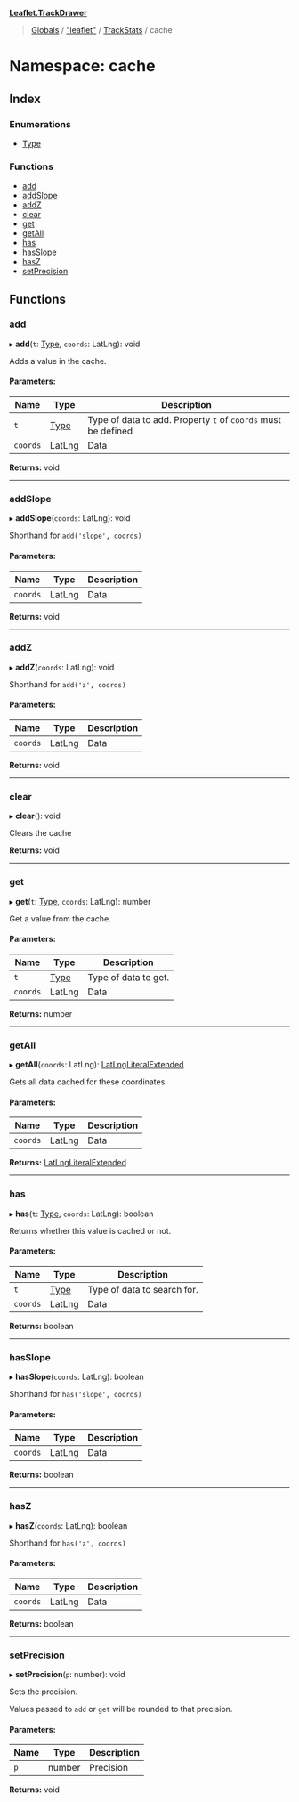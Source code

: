 **[Leaflet.TrackDrawer](../README.md)**

> [Globals](../README.md) / ["leaflet"](_leaflet_.md) / [TrackStats](_leaflet_.trackstats.md) / cache

# Namespace: cache

## Index

### Enumerations

* [Type](../enums/_leaflet_.trackstats.cache.type.md)

### Functions

* [add](_leaflet_.trackstats.cache.md#add)
* [addSlope](_leaflet_.trackstats.cache.md#addslope)
* [addZ](_leaflet_.trackstats.cache.md#addz)
* [clear](_leaflet_.trackstats.cache.md#clear)
* [get](_leaflet_.trackstats.cache.md#get)
* [getAll](_leaflet_.trackstats.cache.md#getall)
* [has](_leaflet_.trackstats.cache.md#has)
* [hasSlope](_leaflet_.trackstats.cache.md#hasslope)
* [hasZ](_leaflet_.trackstats.cache.md#hasz)
* [setPrecision](_leaflet_.trackstats.cache.md#setprecision)

## Functions

### add

▸ **add**(`t`: [Type](../enums/_leaflet_.trackstats.cache.type.md), `coords`: LatLng): void

Adds a value in the cache.

#### Parameters:

Name | Type | Description |
------ | ------ | ------ |
`t` | [Type](../enums/_leaflet_.trackstats.cache.type.md) | Type of data to add. Property `t` of `coords` must be defined |
`coords` | LatLng | Data  |

**Returns:** void

___

### addSlope

▸ **addSlope**(`coords`: LatLng): void

Shorthand for `add('slope', coords)`

#### Parameters:

Name | Type | Description |
------ | ------ | ------ |
`coords` | LatLng | Data  |

**Returns:** void

___

### addZ

▸ **addZ**(`coords`: LatLng): void

Shorthand for `add('z', coords)`

#### Parameters:

Name | Type | Description |
------ | ------ | ------ |
`coords` | LatLng | Data  |

**Returns:** void

___

### clear

▸ **clear**(): void

Clears the cache

**Returns:** void

___

### get

▸ **get**(`t`: [Type](../enums/_leaflet_.trackstats.cache.type.md), `coords`: LatLng): number

Get a value from the cache.

#### Parameters:

Name | Type | Description |
------ | ------ | ------ |
`t` | [Type](../enums/_leaflet_.trackstats.cache.type.md) | Type of data to get. |
`coords` | LatLng | Data  |

**Returns:** number

___

### getAll

▸ **getAll**(`coords`: LatLng): [LatLngLiteralExtended](../interfaces/_leaflet_.trackstats.latlngliteralextended.md)

Gets all data cached for these coordinates

#### Parameters:

Name | Type | Description |
------ | ------ | ------ |
`coords` | LatLng | Data  |

**Returns:** [LatLngLiteralExtended](../interfaces/_leaflet_.trackstats.latlngliteralextended.md)

___

### has

▸ **has**(`t`: [Type](../enums/_leaflet_.trackstats.cache.type.md), `coords`: LatLng): boolean

Returns whether this value is cached or not.

#### Parameters:

Name | Type | Description |
------ | ------ | ------ |
`t` | [Type](../enums/_leaflet_.trackstats.cache.type.md) | Type of data to search for. |
`coords` | LatLng | Data  |

**Returns:** boolean

___

### hasSlope

▸ **hasSlope**(`coords`: LatLng): boolean

Shorthand for `has('slope', coords)`

#### Parameters:

Name | Type | Description |
------ | ------ | ------ |
`coords` | LatLng | Data  |

**Returns:** boolean

___

### hasZ

▸ **hasZ**(`coords`: LatLng): boolean

Shorthand for `has('z', coords)`

#### Parameters:

Name | Type | Description |
------ | ------ | ------ |
`coords` | LatLng | Data  |

**Returns:** boolean

___

### setPrecision

▸ **setPrecision**(`p`: number): void

Sets the precision.

Values passed to `add` or `get` will be rounded to that precision.

#### Parameters:

Name | Type | Description |
------ | ------ | ------ |
`p` | number | Precision  |

**Returns:** void
